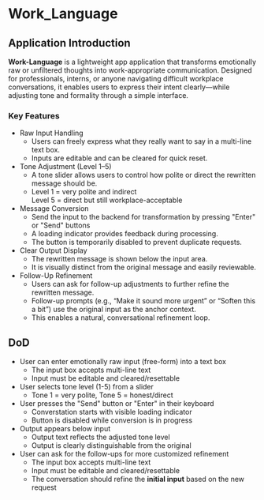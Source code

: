 # Work_Language

## Application Introduction
**Work-Language** is a lightweight app application that transforms emotionally raw or unfiltered thoughts into work-appropriate communication. Designed for professionals, interns, or anyone navigating difficult workplace conversations, it enables users to express their intent clearly—while adjusting tone and formality through a simple interface.

### Key Features
- Raw Input Handling
    - Users can freely express what they really want to say in a multi-line text box.
    - Inputs are editable and can be cleared for quick reset.
- Tone Adjustment (Level 1–5)
    - A tone slider allows users to control how polite or direct the rewritten message should be.
    - Level 1 = very polite and indirect <br> Level 5 = direct but still workplace-acceptable
- Message Conversion
    - Send the input to the backend for transformation by pressing "Enter" or "Send" buttons
    - A loading indicator provides feedback during processing.
    - The button is temporarily disabled to prevent duplicate requests.
- Clear Output Display
    - The rewritten message is shown below the input area.
    - It is visually distinct from the original message and easily reviewable.
- Follow-Up Refinement
    - Users can ask for follow-up adjustments to further refine the rewritten message.
    - Follow-up prompts (e.g., “Make it sound more urgent” or “Soften this a bit”) use the original input as the anchor context.
    - This enables a natural, conversational refinement loop.

## DoD
- User can enter emotionally raw input (free-form) into a text box
    - The input box accepts multi-line text
    - Input must be editable and cleared/resettable
- User selects tone level (1-5) from a slider 
    - Tone 1 = very polite, Tone 5 = honest/direct
- User presses the "Send" button or "Enter" in their keyboard
    - Converstation starts with visible loading indicator
    - Button is disabled while conversion is in progress
- Output appears below input
    - Output text reflects the adjusted tone level
    - Output is clearly distinguishable from the original
- User can ask for the follow-ups for more customized refinement
    - The input box accepts multi-line text
    - Input must be editable and cleared/resettable
    - The conversation should refine the **initial input** based on the new request